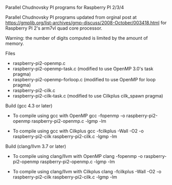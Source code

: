 Parallel Chudnovsky PI programs for Raspberry PI 2/3/4

Parallel Chudnovsky PI programs updated from orginal post at 
 https://gmplib.org/list-archives/gmp-discuss/2008-October/003418.html for Raspberry PI 2's  arm7vl quad core processor.
 
Warning: the number of digits computed is limited by the amount of memory.

Files

  * raspberry-pi2-openmp.c
  * raspberry-pi2-openmp-task.c  (modified to use OpenMP 3.0's task pragma)
  * raspberry-pi2-openmp-forloop.c  (modified to use OpenMP for loop pragma)
  * raspberry-pi2-cilk.c
  * raspberry-pi2-cilk-task.c    (modified to use Cilkplus cilk_spawn pragma)

Build (gcc 4.3 or later)

 * To compile using gcc with OpenMP
   gcc -fopenmp -o raspberry-pi2-openmp raspberry-pi2-openmp.c -lgmp -lm

 * To compile using gcc with Cilkplus 
   gcc -fcilkplus -Wall -O2 -o raspberry-pi2-cilk raspberry-pi2-cilk.c -lgmp -lm

Build (clang/llvm 3.7 or later)

 * To compile using clang/llvm with OpenMP
   clang -fopenmp -o raspberry-pi2-openmp raspberry-pi2-openmp.c -lgmp -lm

 * To compile using clang/llvm with Cilkplus
   clang -fcilkplus -Wall -O2 -o raspberry-pi2-cilk raspberry-pi2-cilk.c -lgmp -lm
